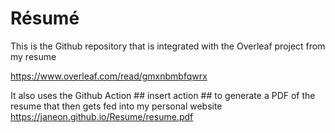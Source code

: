 # Résumé

This is the Github repository that is integrated with the Overleaf project from my resume

https://www.overleaf.com/read/gmxnbmbfqwrx

It also uses the Github Action ## insert action ## to generate a PDF of the resume that then gets fed into my personal website
https://janeon.github.io/Resume/resume.pdf
